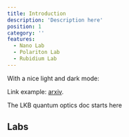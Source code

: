 ```yaml
---
title: Introduction
description: 'Description here'
position: 1
category: ''
features:
  - Nano Lab
  - Polariton Lab
  - Rubidium Lab
---
```


<!-- <img src="/preview.png" class="light-img" width="1280" height="640" alt=""/>
<img src="/preview-dark.png" class="dark-img" width="1280" height="640" alt=""/> -->
<p class="flex items-center">With a nice light and dark mode:&nbsp;<app-color-switcher class="inline-flex ml-2"></app-color-switcher></p>



Link example: [arxiv](http://arxiv.org).

<alert type="success">

The LKB quantum optics doc starts here

</alert>

## Labs

<list :items="features"></list>


